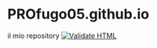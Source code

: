 # PROfugo05.github.io

il mio repository
[![Validate HTML](https://github.com/PROfugo05/PROfugo05.github.io/actions/workflows/html-validate.yml/badge.svg)](https://github.com/PROfugo05/PROfugo05.github.io/actions/workflows/html-validate.yml)
